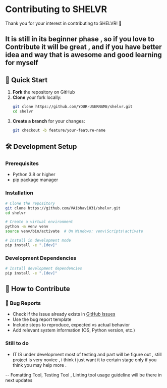 # Contributing to SHELVR

Thank you for your interest in contributing to SHELVR! 🎉

## It is  still in its beginner phase , so  if you love to Contribute it will be great , and if you have better idea and way that is awesome and good learning for myself
## 🚀 Quick Start

1. **Fork** the repository on GitHub
2. **Clone** your fork locally:
   ```bash
   git clone https://github.com/YOUR-USERNAME/shelvr.git
   cd shelvr
   ```
3. **Create a branch** for your changes:
   ```bash
   git checkout -b feature/your-feature-name
   ```

## 🛠️ Development Setup

### Prerequisites
- Python 3.8 or higher
- pip package manager

### Installation
```bash
# Clone the repository
git clone https://github.com/VAibhav1031/shelvr.git
cd shelvr

# Create a virtual environment
python -m venv venv
source venv/bin/activate  # On Windows: venv\Scripts\activate

# Install in development mode
pip install -e ".[dev]"
```

### Development Dependencies
```bash
# Install development dependencies
pip install -e ".[dev]"

```

## 📝 How to Contribute

### 🐛 Bug Reports
- Check if the issue already exists in [GitHub Issues](https://github.com/VAibhav1031/shelvr/issues)
- Use the bug report template
- Include steps to reproduce, expected vs actual behavior
- Add relevant system information (OS, Python version, etc.)


### Still to do 
- IT IS under development most of testing and part will be figure out ,
still project is very novice , i think i just want it to certain stage only if you think you may help more .

-- Fomatting Tool, Testing Tool , Linting tool usage guideline will be there in next updates
